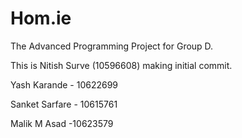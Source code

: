 # Hom.ie
The Advanced Programming Project for Group D.

This is Nitish Surve (10596608) making initial commit.

Yash Karande - 10622699

Sanket Sarfare - 10615761

Malik M Asad -10623579
